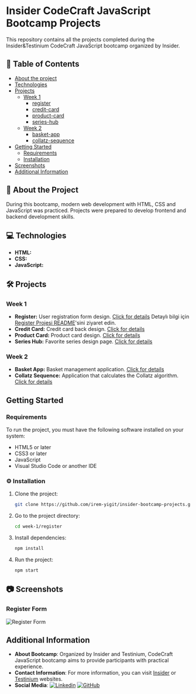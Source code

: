 # Insider CodeCraft JavaScript Bootcamp Projects
This repository contains all the projects completed during the Insider&Testinium CodeCraft JavaScript bootcamp organized by Insider. 

## 📜 Table of Contents
- [About the project](#about-the-project)
- [Technologies](#technologies)
- [Projects](#projeler)
  - [Week 1](#week-1)
    - [register](register)
    - [credit-card](credit-card)
    - [product-card](product-card)
    - [series-hub](series-hub)
  - [Week 2](#week-2)
    - [basket-app](basket-app)
    - [collatz-sequence](collatz-sequence)
- [Getting Started](#getting-started)
  - [Requirements](#requirements)
  - [Installation](#installation)
- [Screenshots](#screenshots)
- [Additional Information](#additional-information)

## 📌 About the Project
During this bootcamp, modern web development with HTML, CSS and JavaScript was practiced. Projects were prepared to develop frontend and backend development skills.

## 💻 Technologies
- **HTML:** 
- **CSS:**
- **JavaScript:**

## 🛠 Projects

### Week 1  
- **Register:** User registration form design. [Click for details](week-1/register/README.md)  Detaylı bilgi için [Register Projesi README](link/register/readme.md)'sini ziyaret edin.
- **Credit Card:** Credit card back design. [Click for details](week-1/credit-card/README.md)  
- **Product Card:** Product card design. [Click for details](week-1/product-card/README.md)  
- **Series Hub:** Favorite series design page. [Click for details](week-1/series-hub/README.md)  

### Week 2  
- **Basket App:** Basket management application. [Click for details](week-2/basket-app/README.md)  
- **Collatz Sequence:** Application that calculates the Collatz algorithm. [Click for details](week-2/collatz-sequence/README.md)

## Getting Started 

### Requirements

To run the project, you must have the following software installed on your system:

- HTML5 or later
- CSS3 or later
- JavaScript
- Visual Studio Code or another IDE

### ⚙️ Installation 

1. Clone the project:
   
   ```bash
   git clone https://github.com/irem-yigit/insider-bootcamp-projects.git
   ```  
2. Go to the project directory:
   
   ```bash
   cd week-1/register
   ```  
3. Install dependencies:
   
   ```bash
   npm install
   ```  
4. Run the project:
   
   ```bash
   npm start
   ```  

## 📷 Screenshots

### Register Form  
![Register Form](week-1/register/screenshot.png)  

## Additional Information

- **About Bootcamp**: Organized by Insider and Testinium, CodeCraft JavaScript bootcamp aims to provide participants with practical experience.
- **Contact Information**: For more information, you can visit [Insider](https://www.useinsider.com/) or [Testinium](https://testinium.com/) websites.
- **Social Media**: 
  [![Linkedin](https://img.shields.io/badge/Linkedin-000000?style=for-the-badge&logo=Linkedin&logoColor=white)](https://www.linkedin.com/in/irem-yigit/)
  [![GitHub](https://img.shields.io/badge/GitHub-000000?style=for-the-badge&logo=GitHub&logoColor=white)](https://github.com/irem-yigit)
  
